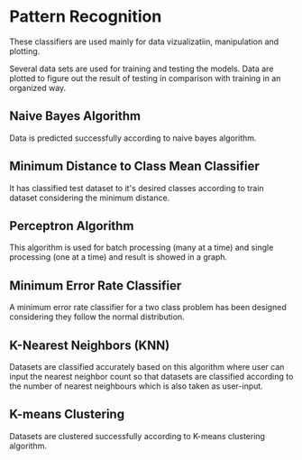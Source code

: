 # Pattern Recognition

These classifiers are used mainly for data vizualizatiin, manipulation and plotting.

Several data sets are used for training and testing the models. Data are plotted to figure out the result of testing in comparison with training in an organized way.

## Naive Bayes Algorithm 
Data is predicted successfully according to naive bayes algorithm.

## Minimum Distance to Class Mean Classifier
It has classified test dataset to it's desired classes according to train dataset considering the minimum distance.

## Perceptron Algorithm
This algorithm is used for batch processing (many at a time) and single processing (one at a time) and result is showed in a graph.

## Minimum Error Rate Classifier
A minimum error rate classifier for a two class problem has been designed considering they follow the normal distribution.

## K-Nearest Neighbors (KNN) 
Datasets are classified accurately based on this algorithm where user can input the nearest neighbor count so that datasets are classified according to the number of nearest neighbours which is also taken as user-input.

## K-means Clustering
Datasets are clustered successfully according to K-means clustering algorithm.
